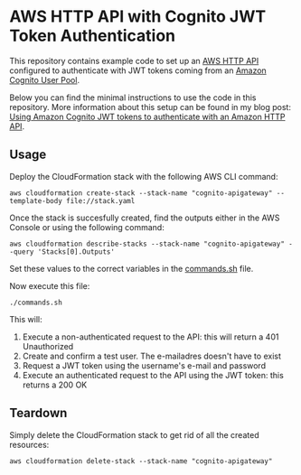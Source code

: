 # AWS HTTP API with Cognito JWT Token Authentication

This repository contains example code to set up an [AWS HTTP API](https://docs.aws.amazon.com/apigateway/latest/developerguide/http-api.html) configured to authenticate with JWT tokens coming from an [Amazon Cognito User Pool](https://docs.aws.amazon.com/cognito/latest/developerguide/cognito-user-identity-pools.html).

Below you can find the minimal instructions to use the code in this repository. More information about this setup can be found in my blog post: [Using Amazon Cognito JWT tokens to authenticate with an Amazon HTTP API](https://sanderknape.com/2020/08/amazon-cognito-jwt-tokens-authenticate-amazon-http-api).

## Usage

Deploy the CloudFormation stack with the following AWS CLI command:

`aws cloudformation create-stack --stack-name "cognito-apigateway" --template-body file://stack.yaml`

Once the stack is succesfully created, find the outputs either in the AWS Console or using the following command:

`aws cloudformation describe-stacks --stack-name "cognito-apigateway" --query 'Stacks[0].Outputs'`

Set these values to the correct variables in the [commands.sh](/commands.sh) file.

Now execute this file:

`./commands.sh`

This will:

1. Execute a non-authenticated request to the API: this will return a 401 Unauthorized
2. Create and confirm a test user. The e-mailadres doesn't have to exist
3. Request a JWT token using the username's e-mail and password
4. Execute an authenticated request to the API using the JWT token: this returns a 200 OK

## Teardown

Simply delete the CloudFormation stack to get rid of all the created resources:

`aws cloudformation delete-stack --stack-name "cognito-apigateway"`
